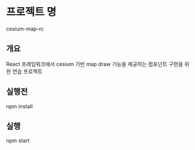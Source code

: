 # 프로젝트 명
cesium-map-rc

## 개요
React 프레임워크에서 cesium 기반 map draw 기능을 제공하는 컴포넌트 구현을 위한 연습 프로젝트

## 실행전
npm install

## 실행
npm start
